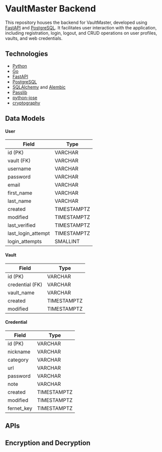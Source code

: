 # VaultMaster Backend
This repository houses the backend for VaultMaster, developed using [FastAPI](https://fastapi.tiangolo.com/) and [PostgreSQL](https://www.postgresql.org/). It facilitates user interaction with the application, including registration, login, logout, and CRUD operations on user profiles, vaults, and web credentials.

## Technologies
- [Python](https://www.python.org/)
- [Go](https://go.dev/)
- [FastAPI](https://fastapi.tiangolo.com/)
- [PostgreSQL](https://www.postgresql.org/)
- [SQLAlchemy](https://www.sqlalchemy.org/) and [Alembic](https://alembic.sqlalchemy.org/en/latest/)
- [Passlib](https://github.com/glic3rinu/passlib)
- [python-jose](https://github.com/mpdavis/python-jose/tree/master)
- [cryptography](https://github.com/pyca/cryptography)

## Data Models

#### User

| **Field**           | **Type**    |
|---------------------|-------------|
| id (PK)             | VARCHAR     |
| vault (FK)          | VARCHAR     |
| username            | VARCHAR     |
| password            | VARCHAR     |
| email               | VARCHAR     |
| first_name          | VARCHAR     |
| last_name           | VARCHAR     |
| created             | TIMESTAMPTZ |
| modified            | TIMESTAMPTZ |
| last_verified       | TIMESTAMPTZ |
| last_login_attempt  | TIMESTAMPTZ |
| login_attempts      | SMALLINT    |

#### Vault

| **Field**           | **Type**    |
|---------------------|-------------|
| id (PK)             | VARCHAR     |
| credential (FK)     | VARCHAR     |
| vault_name          | VARCHAR     |
| created             | TIMESTAMPTZ |
| modified            | TIMESTAMPTZ |

#### Credential

| **Field**           | **Type**    |
|---------------------|-------------|
| id (PK)             | VARCHAR     |
| nickname            | VARCHAR     |
| category            | VARCHAR     |
| url                 | VARCHAR     |
| password            | VARCHAR     |
| note                | VARCHAR     |
| created             | TIMESTAMPTZ |
| modified            | TIMESTAMPTZ |
| fernet_key          | TIMESTAMPTZ |

## APIs

## Encryption and Decryption
<!---
## DB setup guide
- Start the database container by running the following command.
```sh
docker compose up -d database
```
- Stamp the head
```sh
docker compose run backend alembic stamp head
```
- Enable migration by running the following command
```sh
docker compose run backend alembic revision --autogenerate -m "MESSAGE"
```
- Upgrade the head by running the following command
```sh
docker compose run backend alembic upgrade head
```
- Start the rest of the docker-compose.
```sh
docker compose up -d
```
- Navigate to the following to test out the backend APIs.
```sh
localhost:8000/docs
```
--->